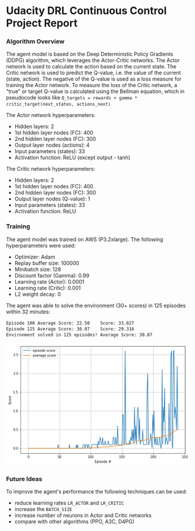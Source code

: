 
# Udacity DRL Continuous Control Project Report

### Algorithm Overview
The agent model is based on the Deep Deterministic Policy Gradients (DDPG) algorithm, which leverages the Actor-Critic networks. The Actor network is used to calculate the action based on the current state. The Critic network is used to predict the Q-value, i.e. the value of the current (state, action). The negative of the Q-value is used as a loss measure for training the Actor network. To measure the loss of the Critic network, a "true" or target Q-value is calculated using the Bellman equation, which in pseudocode looks like `Q_targets = rewards + gamma * critic_target(next_states, actions_next)`

The Actor network hyperparameters:
* Hidden layers: 2
* 1st hidden layer nodes (FC): 400
* 2nd hidden layer nodes (FC): 300
* Output layer nodes (actions): 4
* Input parameters (states): 33
* Activation function: ReLU (except output - tanh)

The Critic network hyperparameters:
* Hidden layers: 2
* 1st hidden layer nodes (FC): 400
* 2nd hidden layer nodes (FC): 300
* Output layer nodes (Q-value): 1
* Input parameters (states): 33
* Activation function: ReLU

### Training
The agent model was trained on AWS (P3.2xlarge).
The following hyperparameters were used:
* Optimizer: Adam
* Replay buffer size: 100000
* Minibatch size: 128
* Discount factor (Gamma): 0.99
* Learning rate (Actor): 0.0001
* Learning rate (Critic): 0.001
* L2 weight decay: 0

The agent was able to solve the environment (30+ scores) in 125 episodes within 32 minutes:

```
Episode 100	Average Score: 22.50	Score: 33.027
Episode 125	Average Score: 30.07	Score: 29.316
Environment solved in 125 episodes!	Average Score: 30.07
```

![Rewards Plot](plot.png)

### Future Ideas
To improve the agent's performance the following techniques can be used:
 - reduce learning rates `LR_ACTOR` and `LR_CRITIC`
 - increase the `BATCH_SIZE`
 - increase number of neurons in Actor and Critic networks
 - compare with other algorithms (PPO, A3C, D4PG)
